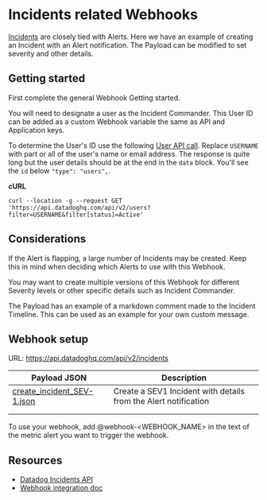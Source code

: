 # Incidents related Webhooks
[Incidents](https://docs.datadoghq.com/monitors/incident_management) are closely tied with Alerts. Here we have an example of creating an Incident with an Alert notification. The Payload can be modified to set severity and other details.

## Getting started
First complete the general Webhook Getting started.

You will need to designate a user as the Incident Commander. This User ID can be added as a custom Webhook variable the same as API and Application keys.

To determine the User's ID use the following [User API call](https://docs.datadoghq.com/api/latest/users/). Replace `USERNAME` with part or all of the user's name or email address. The response is quite long but the user details should be at the end in the `data` block. You'll see the `id` below `"type": "users",`.

**cURL**
```
curl --location -g --request GET 'https://api.datadoghq.com/api/v2/users?filter=USERNAME&filter[status]=Active'
```

## Considerations
If the Alert is flapping, a large number of Incidents may be created. Keep this in mind when deciding which Alerts to use with this Webhook.

You may want to create multiple versions of this Webhook for different Severity levels or other specific details such as Incident Commander.

The Payload has an example of a markdown comment made to the Incident Timeline. This can be used as an example for your own custom message.

## Webhook setup
URL: https://api.datadoghq.com/api/v2/incidents

| Payload JSON               | Description                                                     |
|----------------------------|-----------------------------------------------------------------|
| [create_incident_SEV-1.json](webhooks/Incidents/create_incident_SEV-1.json) | Create a SEV1 Incident with details from the Alert notification |
|                            |                                                                 |
|                            |                                                                 |

To use your webhook, add @webhook-<WEBHOOK_NAME> in the text of the metric alert you want to trigger the webhook.

## Resources
* [Datadog Incidents API](https://docs.datadoghq.com/api/latest/incidents/)
* [Webhook integration doc](https://docs.datadoghq.com/integrations/webhooks)